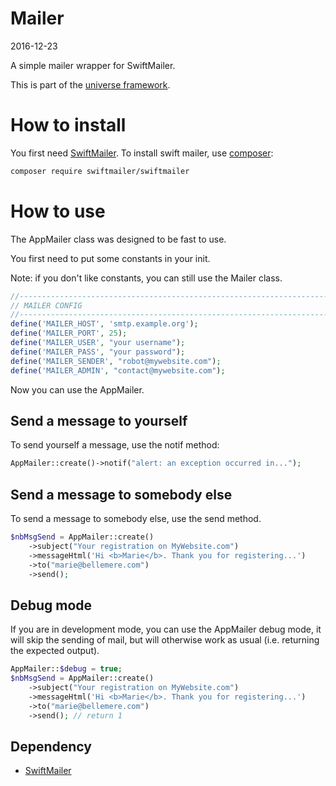 Mailer
==============
2016-12-23


A simple mailer wrapper for SwiftMailer.


This is part of the [universe framework](https://github.com/karayabin/universe-snapshot).



How to install
===================
You first need [SwiftMailer](http://swiftmailer.org/).
To install swift mailer, use [composer](https://getcomposer.org/):

```bash
composer require swiftmailer/swiftmailer
```


How to use
===============

The AppMailer class was designed to be fast to use.

You first need to put some constants in your init.

Note: if you don't like constants, you can still use the Mailer class.

```php
//------------------------------------------------------------------------------/
// MAILER CONFIG
//------------------------------------------------------------------------------/
define('MAILER_HOST', 'smtp.example.org');
define('MAILER_PORT', 25);
define('MAILER_USER', "your username");
define('MAILER_PASS', "your password");
define('MAILER_SENDER', "robot@mywebsite.com");
define('MAILER_ADMIN', "contact@mywebsite.com");
```

Now you can use the AppMailer.


Send a message to yourself
--------------------------
To send yourself a message, use the notif method:

```php
AppMailer::create()->notif("alert: an exception occurred in...");
```


Send a message to somebody else
---------------------------------

To send a message to somebody else, use the send method.

```php
$nbMsgSend = AppMailer::create()
    ->subject("Your registration on MyWebsite.com")
    ->messageHtml('Hi <b>Marie</b>. Thank you for registering...')
    ->to("marie@bellemere.com")
    ->send();
```

Debug mode
------------

If you are in development mode, you can use the AppMailer debug mode,
it will skip the sending of mail, but will otherwise work as usual (i.e. returning
the expected output).


```php
AppMailer::$debug = true;
$nbMsgSend = AppMailer::create()
    ->subject("Your registration on MyWebsite.com")
    ->messageHtml('Hi <b>Marie</b>. Thank you for registering...')
    ->to("marie@bellemere.com")
    ->send(); // return 1
```




Dependency
--------------
- [SwiftMailer](http://swiftmailer.org/)